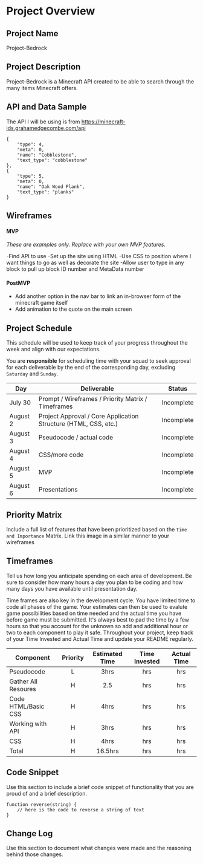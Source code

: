 

# Project Overview

## Project Name

Project-Bedrock

## Project Description

Project-Bedrock is a Minecraft API created to be able to search through the many items Minecraft offers.

## API and Data Sample

The API I will be using is from https://minecraft-ids.grahamedgecombe.com/api

    {
        "type": 4,
        "meta": 0,
        "name": "Cobblestone",
        "text_type": "cobblestone"
    },
    {
        "type": 5,
        "meta": 0,
        "name": "Oak Wood Plank",
        "text_type": "planks"
    }

## Wireframes



 

#### MVP 
*These are examples only. Replace with your own MVP features.*

-Find API to use 
-Set up the site using HTML
-Use CSS to position where I want things to go as well as decorate the site
-Allow user to type in any block to pull up block ID number and MetaData number

#### PostMVP  

- Add another option in the nav bar to link an in-browser form of the minecraft game itself
- Add animation to the quote on the main screen

## Project Schedule

This schedule will be used to keep track of your progress throughout the week and align with our expectations.  

You are **responsible** for scheduling time with your squad to seek approval for each deliverable by the end of the corresponding day, excluding `Saturday` and `Sunday`.

|  Day | Deliverable | Status
|---|---| ---|
|July 30| Prompt / Wireframes / Priority Matrix / Timeframes | Incomplete
|August 2| Project Approval / Core Application Structure (HTML, CSS, etc.) | Incomplete
|August 3| Pseudocode / actual code | Incomplete
|August 4| CSS/more code  | Incomplete
|August 5| MVP | Incomplete
|August 6| Presentations | Incomplete

## Priority Matrix

Include a full list of features that have been prioritized based on the `Time and Importance` Matrix.  Link this image in a similar manner to your wireframes

## Timeframes

Tell us how long you anticipate spending on each area of development. Be sure to consider how many hours a day you plan to be coding and how many days you have available until presentation day.

Time frames are also key in the development cycle.  You have limited time to code all phases of the game.  Your estimates can then be used to evalute game possibilities based on time needed and the actual time you have before game must be submitted. It's always best to pad the time by a few hours so that you account for the unknown so add and additional hour or two to each component to play it safe. Throughout your project, keep track of your Time Invested and Actual Time and update your README regularly.

| Component | Priority | Estimated Time | Time Invested | Actual Time |
| --- | :---: |  :---: | :---: | :---: |
| Pseudocode | L | 3hrs | hrs | hrs |
| Gather All Resoures | H | 2.5 | hrs | hrs |
| Code HTML/Basic CSS | H | 4hrs| hrs | hrs |
| Working with API | H | 3hrs| hrs | hrs |
| CSS | H | 4hrs | hrs | hrs |
| Total | H | 16.5hrs| hrs | hrs |

## Code Snippet

Use this section to include a brief code snippet of functionality that you are proud of and a brief description.  

```
function reverse(string) {
	// here is the code to reverse a string of text
}
```

## Change Log
 Use this section to document what changes were made and the reasoning behind those changes.
